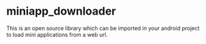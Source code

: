 # miniapp_downloader
This is an open source library which can be imported in your android project to load mini applications from a web url.
